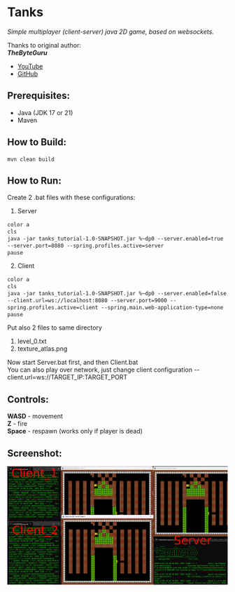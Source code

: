 # Tanks
*Simple multiplayer (client-server) java 2D game, based on websockets.*

Thanks to original author:  
***TheByteGuru***
- [YouTube](https://www.youtube.com/@thebyteguru9928/featured)
- [GitHub](https://github.com/TheByteGuru)

## Prerequisites:
- Java (JDK 17 or 21)
- Maven

## How to Build:
```shell
mvn clean build
```

## How to Run:
Create 2 .bat files with these configurations:  
1. Server
```shell
color a
cls
java -jar tanks_tutorial-1.0-SNAPSHOT.jar %~dp0 --server.enabled=true --server.port=8080 --spring.profiles.active=server
pause
```

2. Client
```shell
color a
cls
java -jar tanks_tutorial-1.0-SNAPSHOT.jar %~dp0 --server.enabled=false --client.url=ws://localhost:8080 --server.port=9000 --spring.profiles.active=client --spring.main.web-application-type=none
pause
```

Put also 2 files to same directory
1. level_0.txt
2. texture_atlas.png

Now start Server.bat first, and then Client.bat  
You can also play over network, just change client configuration --client.url=ws://TARGET_IP:TARGET_PORT

## Controls:
**WASD** - movement   
**Z** - fire  
**Space** - respawn (works only if player is dead)

## Screenshot:

<img src="images/tanks.png"/></a>